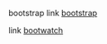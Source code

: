 bootstrap
link [bootstrap](https://getbootstrap.com/docs/5.3/getting-started/introduction/)

link [bootwatch](https://bootswatch.com/)